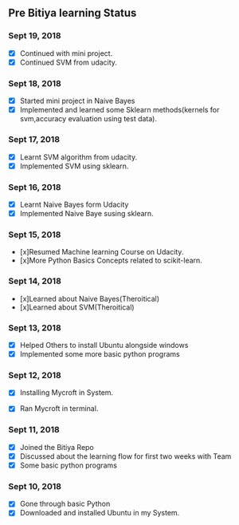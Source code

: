 ## Pre Bitiya learning Status

### Sept 19, 2018
* [x] Continued with mini project.
* [x] Continued SVM from udacity.

### Sept 18, 2018
* [x] Started mini project in Naive Bayes
* [x] Implemented and learned some Sklearn methods(kernels for svm,accuracy evaluation using test data).

### Sept 17, 2018
* [x] Learnt SVM algorithm from udacity.
* [x] Implemented SVM using sklearn.

### Sept 16, 2018
* [x] Learnt Naive Bayes form Udacity
* [x] Implemented Naive Baye susing sklearn.

### Sept 15, 2018
* [x]Resumed Machine learning Course on Udacity.
* [x]More Python Basics Concepts related to scikit-learn.

### Sept 14, 2018
* [x]Learned about Naive Bayes(Theroitical) 
* [x]Learned about SVM(Theroitical) 

### Sept 13, 2018
* [x] Helped Others to install Ubuntu alongside windows
* [x] Implemented some more basic python programs

### Sept 12, 2018
* [X] Installing Mycroft in System.
* [X] Ran Mycroft in terminal.


### Sept 11, 2018
* [x] Joined the Bitiya Repo
* [x] Discussed about the learning flow for first two weeks with Team
* [x] Some basic python programs 

### Sept 10, 2018
* [x] Gone through basic Python
* [x] Downloaded and installed Ubuntu in my System.
